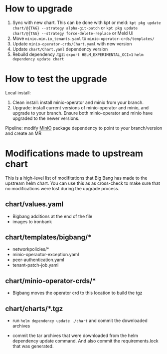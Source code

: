 # How to upgrade

 1. Sync with new chart. This can be done with kpt or meld:
 `kpt pkg update chart/@{TAG} --strategy alpha-git-patch`
 or
 `kpt pkg update chart/@{TAG} --strategy force-delete-replace`
 or
 Meld UI
 1. Move `minio.min.io_tenants.yaml` to `minio-operator-crds/templates/`
 1. Update `minio-operator-crds/Chart.yaml` with new version
 1. Update `chart/Chart.yaml` dependency version
 1. Rebuild dependency .tgz:
 `export HELM_EXPERIMENTAL_OCI=1`
 `helm dependency update chart`

# How to test the upgrade

Local install:
1. Clean install:
install minio-operator and minio from your branch.
1. Upgrade:
install current versions of minio-operator and minio, and upgrade to your branch. Ensure both minio-operator and minio have upgraded to the newer versions.

Pipeline:
modify [MinIO](https://repo1.dso.mil/platform-one/big-bang/apps/application-utilities/minio/-/blob/main/tests/dependencies.yaml) package dependency to point to your branch/version and create an MR

# Modifications made to upstream chart
This is a high-level list of modifitations that Big Bang has made to the upstream helm chart. You can use this as as cross-check to make sure that no modifications were lost during the upgrade process.

##  chart/values.yaml
- Bigbang additions at the end of the file
- images to ironbank

## chart/templates/bigbang/*
- networkpolicies/*
- minio-operaotor-exception.yaml
- peer-authentication.yaml
- tenant-patch-job.yaml

## chart/minio-operator-crds/*
- Bigbang moves the operator crd to this location to build the tgz

##  chart/charts/*.tgz
- run ```helm dependency update ./chart``` and commit the downloaded archives

- commit the tar archives that were downloaded from the helm dependency update command. And also commit the requirements.lock that was generated.
